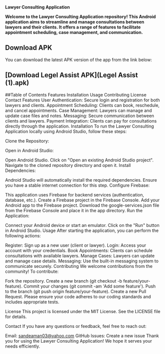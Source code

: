 ****Lawyer Consulting Application****



**Welcome to the Lawyer Consulting Application repository! This Android application aims to streamline and manage consultations between lawyers and their clients. It offers a range of features to facilitate appointment scheduling, case management, and communication.**


## Download APK

You can download the latest APK version of the app from the link below:

[Download Legel Assist APK](Legel Assist (1).apk)
----
##Table of Contents
Features
Installation
Usage
Contributing
License
Contact
Features
User Authentication: Secure login and registration for both lawyers and clients.
Appointment Scheduling: Clients can book, reschedule, and cancel appointments.
Case Management: Lawyers can manage and update case files and notes.
Messaging: Secure communication between clients and lawyers.
Payment Integration: Clients can pay for consultations directly through the application.
Installation
To run the Lawyer Consulting Application locally using Android Studio, follow these steps:

Clone the Repository:

Open in Android Studio:

Open Android Studio.
Click on "Open an existing Android Studio project".
Navigate to the cloned repository directory and open it.
Install Dependencies:

Android Studio will automatically install the required dependencies. Ensure you have a stable internet connection for this step.
Configure Firebase:

This application uses Firebase for backend services (authentication, database, etc.).
Create a Firebase project in the Firebase Console.
Add your Android app to the Firebase project.
Download the google-services.json file from the Firebase Console and place it in the app directory.
Run the Application:

Connect your Android device or start an emulator.
Click on the "Run" button in Android Studio.
Usage
After starting the application, you can perform the following actions:

Register: Sign up as a new user (client or lawyer).
Login: Access your account with your credentials.
Book Appointments: Clients can schedule consultations with available lawyers.
Manage Cases: Lawyers can update and manage case details.
Messaging: Use the built-in messaging system to communicate securely.
Contributing
We welcome contributions from the community! To contribute:

Fork the repository.
Create a new branch (git checkout -b feature/your-feature).
Commit your changes (git commit -am 'Add some feature').
Push to the branch (git push origin feature/your-feature).
Create a new Pull Request.
Please ensure your code adheres to our coding standards and includes appropriate tests.

License
This project is licensed under the MIT License. See the LICENSE file for details.

Contact
If you have any questions or feedback, feel free to reach out:

Email: sandeaman03@yahoo.com
GitHub Issues: Create a new issue
Thank you for using the Lawyer Consulting Application! We hope it serves your needs efficiently.





